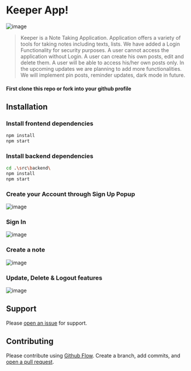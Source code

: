# Keeper App!
![image](https://user-images.githubusercontent.com/68073132/165017979-73ca05b3-6698-4c14-b3b6-0683113c4438.png)
> Keeper is a Note Taking Application.
> Application offers a variety of tools for taking notes including texts, lists.
> We have added a Login Functionality for security purposes.
> A user cannot access the application without Login.
> A user can create his own posts, edit and delete them.
> A user will be able to access his/her own posts only.
> In the upcoming updates we are planning to add more functionalities.
> We will implement pin posts, reminder updates, dark mode in future.

#### First clone this repo or fork into your github profile 

## Installation

### Install frontend dependencies
```sh
npm install
npm start
```

### Install backend dependencies
```sh
cd .\src\backend\
npm install
npm start
```

### Create your Account through Sign Up Popup 
![image](https://user-images.githubusercontent.com/68073132/165018159-b58947b5-1995-47d8-923b-9e8bc80d1372.png)

### Sign In 
![image](https://user-images.githubusercontent.com/68073132/165018461-b3a4624a-0dba-451a-8b25-49ec4517222c.png)

### Create a note
![image](https://user-images.githubusercontent.com/68073132/165018596-5c2675d5-44c9-400b-90ec-808dbf6f6810.png)

### Update, Delete & Logout features 
![image](https://user-images.githubusercontent.com/68073132/165020151-90015e82-8cf2-4f36-afc4-1d1d992c70e7.png)

## Support

Please [open an issue](https://github.com/fraction/readme-boilerplate/issues/new) for support.

## Contributing

Please contribute using [Github Flow](https://guides.github.com/introduction/flow/). Create a branch, add commits, and [open a pull request](https://github.com/fraction/readme-boilerplate/compare/).
